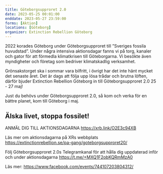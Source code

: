 ```yaml
---
title: Göteborgsupproret 2.0
date: 2023-05-25 00:01:00
enddate: 2023-05-27 23:59:00
forms: [Aktion]
locations: [Göteborg]
organizer: Extinction Rebellion Göteborg
---
```

2022 korades Göteborg under Göteborgsupproret till ”Sveriges fossila huvudstad”. Under några intensiva aktionsdagar fanns vi på torg, kanaler och gator för att förmedla klimatkrisen till Göteborgarna. Vi besökte även myndigheter och företag som bedriver klimatskadlig verksamhet.

Grönsakstorget ska i sommar vara bilfritt, i övrigt har det inte hänt mycket det senaste året. Det är dags att följa upp lösa trådar och brutna löften, därför bjuder Extinction Rebellion Göteborg in till Göteborgsupproret 2.0 25 - 27 maj!

Just du behövs under Göteborgsupproret 2.0, så kom och verka för en bättre planet, kom till Göteborg i maj. 

## Älska livet, stoppa fossilet!

ANMÄL DIG TILL AKTIONSDAGARNA https://xrb.link/O2E3c94XB

Läs mer om aktionsdagarna på XRs webbplats https://extinctionrebellion.se/pa-gang/goteborgsupproret20/

Följ Göteborgsupproret 2.0s Telegramkanal för att hålla dig uppdaterad inför och under aktionsdagarna https://t.me/+MXQ1F2obKQRmMzA0 

Läs mer: https://www.facebook.com/events/744107203804312/
